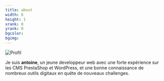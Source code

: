 ```yaml
---
title: about
width: 6
height: 1
xrank: 0
yrank: 0
bgcolor:
bgimg:
---
```


![Profil](/img/profil.jpg)

Je suis **antoine**, un jeune developpeur web avec une forte expérience sur les CMS PrestaShop et WordPress, et une bonne connaissance de nombreux outils digitaux en quête de nouveaux challenges.

